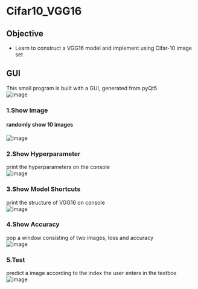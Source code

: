 # Cifar10_VGG16
## Objective
* Learn to construct a VGG16 model and implement using Cifar-10 image set

## GUI
This small program is built with a GUI, generated from pyQt5  
![image](https://user-images.githubusercontent.com/39853288/150086160-89ff7b39-ca6f-445d-966c-e15b6519adbe.png)
### 1.Show Image
#### randomly show 10 images  
![image](https://user-images.githubusercontent.com/39853288/150087942-905850b1-a6f2-4d89-a247-83a2cbad5996.png)


### 2.Show Hyperparameter
print the hyperparameters on the console  
![image](https://user-images.githubusercontent.com/39853288/150088106-af4bb1a2-c9cb-432c-8dc4-7291526521ed.png)

### 3.Show Model Shortcuts
print the structure of VGG16 on console  
![image](https://user-images.githubusercontent.com/39853288/150088272-6a3ca3f2-09ed-4b7b-99dc-6587fb516698.png)

### 4.Show Accuracy
pop a window consisting of two images, loss and accuracy  
![image](https://user-images.githubusercontent.com/39853288/150088412-9e3988e2-772a-4303-94aa-e815fdc9606e.png)

### 5.Test
predict a image according to the index the user enters in the textbox  
![image](https://user-images.githubusercontent.com/39853288/150088595-b8e74159-ba12-4fa1-92ee-83fd47b4bf24.png)
